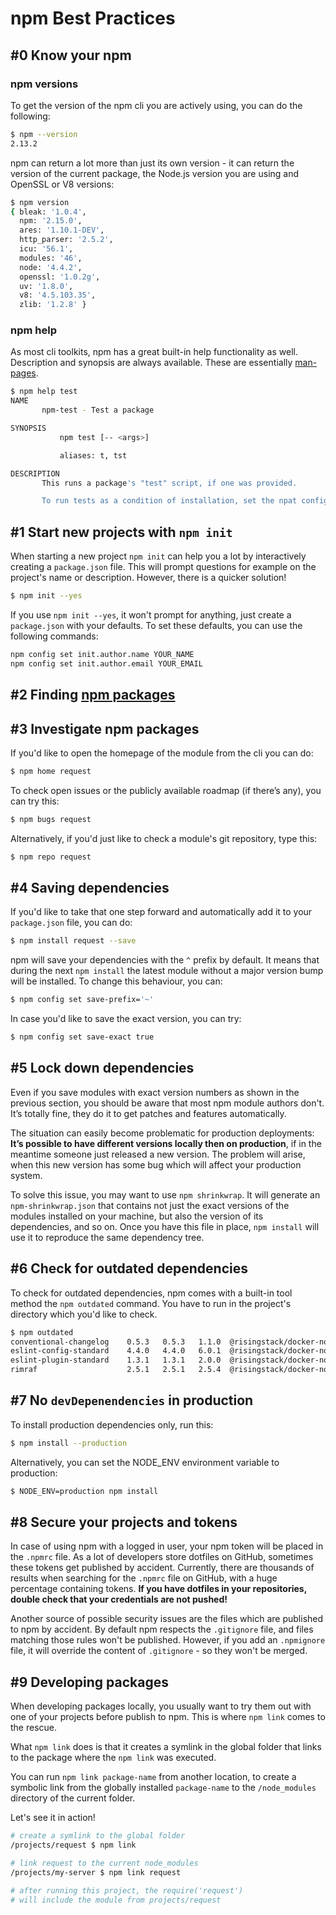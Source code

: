 # npm Best Practices

## #0 Know your npm

### npm versions

To get the version of the npm cli you are actively using, you can do the following:

```sh
$ npm --version
2.13.2
```

npm can return a lot more than just its own version - it can return the version of the current package, the Node.js version you are using and OpenSSL or V8 versions:

```sh
$ npm version
{ bleak: '1.0.4',
  npm: '2.15.0',
  ares: '1.10.1-DEV',
  http_parser: '2.5.2',
  icu: '56.1',
  modules: '46',
  node: '4.4.2',
  openssl: '1.0.2g',
  uv: '1.8.0',
  v8: '4.5.103.35',
  zlib: '1.2.8' }
```

### npm help

As most cli toolkits, npm has a great built-in help functionality as well. Description and synopsis are always available. These are essentially [man-pages](https://www.kernel.org/doc/man-pages/).

```sh
$ npm help test
NAME
       npm-test - Test a package

SYNOPSIS
           npm test [-- <args>]

           aliases: t, tst

DESCRIPTION
       This runs a package's "test" script, if one was provided.

       To run tests as a condition of installation, set the npat config to true.
```

## #1 Start new projects with `npm init`

When starting a new project `npm init` can help you a lot by interactively creating a `package.json` file. This will prompt questions for example on the project's name or description. However, there is a quicker solution!

```sh
$ npm init --yes
```

If you use `npm init --yes`, it won't prompt for anything, just create a `package.json` with your defaults. To set these defaults, you can use the following commands:

```sh
npm config set init.author.name YOUR_NAME
npm config set init.author.email YOUR_EMAIL
```

## #2 Finding [npm packages](https://npms.io/)

## #3 Investigate npm packages

If you'd like to open the homepage of the module from the cli you can do:

```sh
$ npm home request
```

To check open issues or the publicly available roadmap (if there’s any), you can try this:

```sh
$ npm bugs request
```

Alternatively, if you'd just like to check a module's git repository, type this:

```sh
$ npm repo request
```

## #4 Saving dependencies

If you'd like to take that one step forward and automatically add it to your `package.json` file, you can do:

```sh
$ npm install request --save
```

npm will save your dependencies with the `^` prefix by default. It means that during the next `npm install` the latest module without a major version bump will be installed. To change this behaviour, you can:

```sh
$ npm config set save-prefix='~'
```

In case you'd like to save the exact version, you can try:

```sh
$ npm config set save-exact true
```

## #5 Lock down dependencies

Even if you save modules with exact version numbers as shown in the previous section, you should be aware that most npm module authors don't. It’s totally fine, they do it to get patches and features automatically.

The situation can easily become problematic for production deployments: __It’s possible to have different versions locally then on production__, if in the meantime someone just released a new version. The problem will arise, when this new version has some bug which will affect your production system.

To solve this issue, you may want to use `npm shrinkwrap`. It will generate an `npm-shrinkwrap.json` that contains not just the exact versions of the modules installed on your machine, but also the version of its dependencies, and so on. Once you have this file in place, `npm install` will use it to reproduce the same dependency tree.

## #6 Check for outdated dependencies

To check for outdated dependencies, npm comes with a built-in tool method the `npm outdated` command. You have to run in the project's directory which you'd like to check.

```sh
$ npm outdated
conventional-changelog    0.5.3   0.5.3   1.1.0  @risingstack/docker-node
eslint-config-standard    4.4.0   4.4.0   6.0.1  @risingstack/docker-node
eslint-plugin-standard    1.3.1   1.3.1   2.0.0  @risingstack/docker-node
rimraf                    2.5.1   2.5.1   2.5.4  @risingstack/docker-node
```

## #7 No `devDepenendencies` in production

To install production dependencies only, run this:

```sh
$ npm install --production
```

Alternatively, you can set the NODE_ENV environment variable to production:

```sh
$ NODE_ENV=production npm install
```

## #8 Secure your projects and tokens

In case of using npm with a logged in user, your npm token will be placed in the `.npmrc` file. As a lot of developers store dotfiles on GitHub, sometimes these tokens get published by accident. Currently, there are thousands of results when searching for the `.npmrc` file on GitHub, with a huge percentage containing tokens. __If you have dotfiles in your repositories, double check that your credentials are not pushed!__

Another source of possible security issues are the files which are published to npm by accident. By default npm respects the `.gitignore` file, and files matching those rules won't be published. However, if you add an `.npmignore` file, it will override the content of `.gitignore` - so they won't be merged.

## #9 Developing packages

When developing packages locally, you usually want to try them out with one of your projects before publish to npm. This is where `npm link` comes to the rescue.

What `npm link` does is that it creates a symlink in the global folder that links to the package where the `npm link` was executed.

You can run `npm link package-name` from another location, to create a symbolic link from the globally installed `package-name` to the `/node_modules` directory of the current folder.

Let's see it in action!

```sh
# create a symlink to the global folder
/projects/request $ npm link

# link request to the current node_modules
/projects/my-server $ npm link request

# after running this project, the require('request')
# will include the module from projects/request
```
